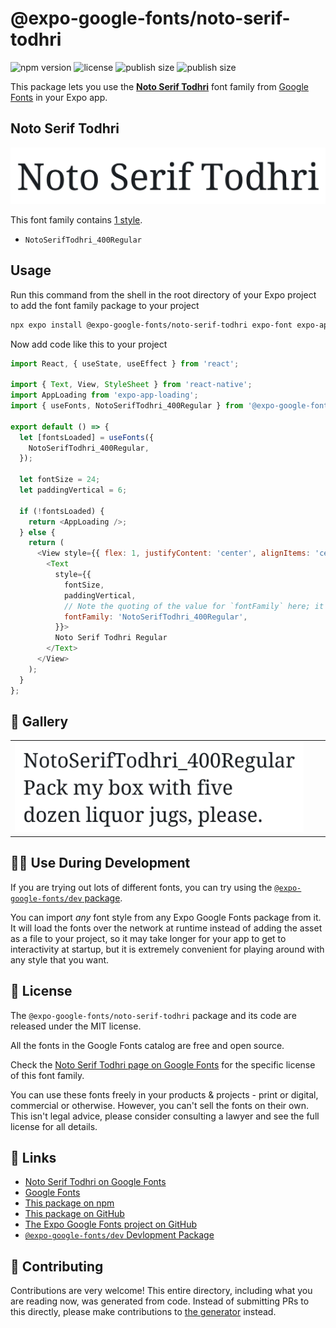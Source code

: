 # @expo-google-fonts/noto-serif-todhri

![npm version](https://flat.badgen.net/npm/v/@expo-google-fonts/noto-serif-todhri)
![license](https://flat.badgen.net/github/license/expo/google-fonts)
![publish size](https://flat.badgen.net/packagephobia/install/@expo-google-fonts/noto-serif-todhri)
![publish size](https://flat.badgen.net/packagephobia/publish/@expo-google-fonts/noto-serif-todhri)

This package lets you use the [**Noto Serif Todhri**](https://fonts.google.com/specimen/Noto+Serif+Todhri) font family from [Google Fonts](https://fonts.google.com/) in your Expo app.

## Noto Serif Todhri

![Noto Serif Todhri](./font-family.png)

This font family contains [1 style](#-gallery).

- `NotoSerifTodhri_400Regular`

## Usage

Run this command from the shell in the root directory of your Expo project to add the font family package to your project
```sh
npx expo install @expo-google-fonts/noto-serif-todhri expo-font expo-app-loading
```

Now add code like this to your project
```js
import React, { useState, useEffect } from 'react';

import { Text, View, StyleSheet } from 'react-native';
import AppLoading from 'expo-app-loading';
import { useFonts, NotoSerifTodhri_400Regular } from '@expo-google-fonts/noto-serif-todhri';

export default () => {
  let [fontsLoaded] = useFonts({
    NotoSerifTodhri_400Regular,
  });

  let fontSize = 24;
  let paddingVertical = 6;

  if (!fontsLoaded) {
    return <AppLoading />;
  } else {
    return (
      <View style={{ flex: 1, justifyContent: 'center', alignItems: 'center' }}>
        <Text
          style={{
            fontSize,
            paddingVertical,
            // Note the quoting of the value for `fontFamily` here; it expects a string!
            fontFamily: 'NotoSerifTodhri_400Regular',
          }}>
          Noto Serif Todhri Regular
        </Text>
      </View>
    );
  }
};

```

## 🔡 Gallery


||||
|-|-|-|
|![NotoSerifTodhri_400Regular](./NotoSerifTodhri_400Regular.ttf.png)||||


## 👩‍💻 Use During Development

If you are trying out lots of different fonts, you can try using the [`@expo-google-fonts/dev` package](https://github.com/expo/google-fonts/tree/master/font-packages/dev#readme).

You can import *any* font style from any Expo Google Fonts package from it. It will load the fonts
over the network at runtime instead of adding the asset as a file to your project, so it may take longer
for your app to get to interactivity at startup, but it is extremely convenient
for playing around with any style that you want.

## 📖 License

The `@expo-google-fonts/noto-serif-todhri` package and its code are released under the MIT license.

All the fonts in the Google Fonts catalog are free and open source.

Check the [Noto Serif Todhri page on Google Fonts](https://fonts.google.com/specimen/Noto+Serif+Todhri) for the specific license of this font family.

You can use these fonts freely in your products & projects - print or digital, commercial or otherwise. However, you can't sell the fonts on their own. This isn't legal advice, please consider consulting a lawyer and see the full license for all details.

## 🔗 Links

- [Noto Serif Todhri on Google Fonts](https://fonts.google.com/specimen/Noto+Serif+Todhri)
- [Google Fonts](https://fonts.google.com/)
- [This package on npm](https://www.npmjs.com/package/@expo-google-fonts/noto-serif-todhri)
- [This package on GitHub](https://github.com/expo/google-fonts/tree/master/font-packages/noto-serif-todhri)
- [The Expo Google Fonts project on GitHub](https://github.com/expo/google-fonts)
- [`@expo-google-fonts/dev` Devlopment Package](https://github.com/expo/google-fonts/tree/master/font-packages/dev)

## 🤝 Contributing

Contributions are very welcome! This entire directory, including what you are reading now, was generated from code. Instead of submitting PRs to this directly, please make contributions to [the generator](https://github.com/expo/google-fonts/tree/master/packages/generator) instead.
